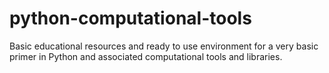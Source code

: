 
# python-computational-tools

Basic educational resources and ready to use environment for a very basic primer in Python and associated computational tools and libraries.
